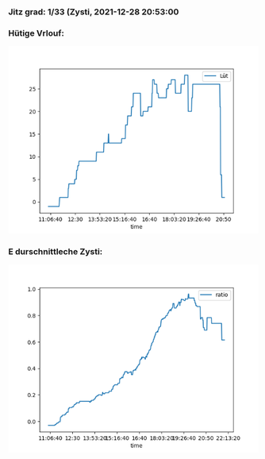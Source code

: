 ### Jitz grad: 1/33 (Zysti, 2021-12-28 20:53:00

### Hütige Vrlouf:
![Graph](Today.png)

### E durschnittleche Zysti:
![Graph](Zysti.png)